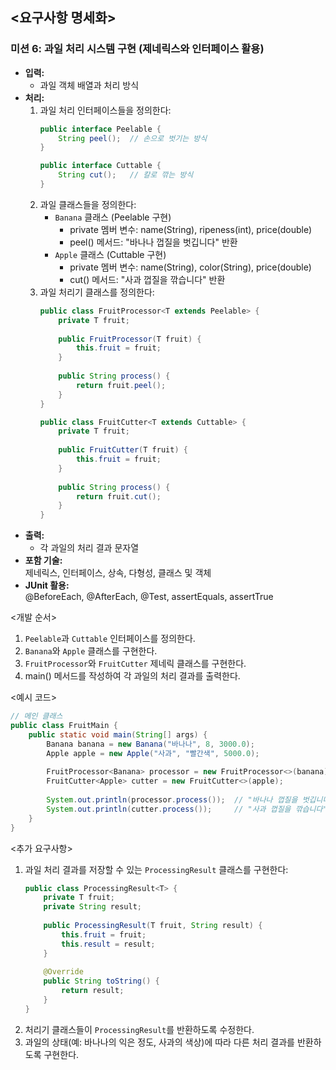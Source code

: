 ## <요구사항 명세화>  
### **미션 6: 과일 처리 시스템 구현 (제네릭스와 인터페이스 활용)**
- **입력:**
    - 과일 객체 배열과 처리 방식
- **처리:**
    1. 과일 처리 인터페이스들을 정의한다:
        ```java
        public interface Peelable {
            String peel();  // 손으로 벗기는 방식
        }
        
        public interface Cuttable {
            String cut();   // 칼로 깎는 방식
        }
        ```
    2. 과일 클래스들을 정의한다:
        - `Banana` 클래스 (Peelable 구현)
            - private 멤버 변수: name(String), ripeness(int), price(double)
            - peel() 메서드: "바나나 껍질을 벗깁니다" 반환
        - `Apple` 클래스 (Cuttable 구현)
            - private 멤버 변수: name(String), color(String), price(double)
            - cut() 메서드: "사과 껍질을 깎습니다" 반환
    3. 과일 처리기 클래스를 정의한다:
        ```java
        public class FruitProcessor<T extends Peelable> {
            private T fruit;
            
            public FruitProcessor(T fruit) {
                this.fruit = fruit;
            }
            
            public String process() {
                return fruit.peel();
            }
        }
        
        public class FruitCutter<T extends Cuttable> {
            private T fruit;
            
            public FruitCutter(T fruit) {
                this.fruit = fruit;
            }
            
            public String process() {
                return fruit.cut();
            }
        }
        ```
- **출력:**
    - 각 과일의 처리 결과 문자열
- **포함 기술:**  
  제네릭스, 인터페이스, 상속, 다형성, 클래스 및 객체
- **JUnit 활용:**  
  @BeforeEach, @AfterEach, @Test, assertEquals, assertTrue

<개발 순서>
1. `Peelable`과 `Cuttable` 인터페이스를 정의한다.
2. `Banana`와 `Apple` 클래스를 구현한다.
3. `FruitProcessor`와 `FruitCutter` 제네릭 클래스를 구현한다.
4. main() 메서드를 작성하여 각 과일의 처리 결과를 출력한다.

<예시 코드>
```java
// 메인 클래스
public class FruitMain {
    public static void main(String[] args) {
        Banana banana = new Banana("바나나", 8, 3000.0);
        Apple apple = new Apple("사과", "빨간색", 5000.0);
        
        FruitProcessor<Banana> processor = new FruitProcessor<>(banana);
        FruitCutter<Apple> cutter = new FruitCutter<>(apple);
        
        System.out.println(processor.process());  // "바나나 껍질을 벗깁니다"
        System.out.println(cutter.process());     // "사과 껍질을 깎습니다"
    }
}
```

<추가 요구사항>
1. 과일 처리 결과를 저장할 수 있는 `ProcessingResult` 클래스를 구현한다:
   ```java
   public class ProcessingResult<T> {
       private T fruit;
       private String result;
       
       public ProcessingResult(T fruit, String result) {
           this.fruit = fruit;
           this.result = result;
       }
       
       @Override
       public String toString() {
           return result;
       }
   }
   ```
2. 처리기 클래스들이 `ProcessingResult`를 반환하도록 수정한다.
3. 과일의 상태(예: 바나나의 익은 정도, 사과의 색상)에 따라 다른 처리 결과를 반환하도록 구현한다.
